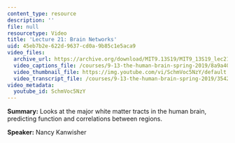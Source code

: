 ```yaml
---
content_type: resource
description: ''
file: null
resourcetype: Video
title: 'Lecture 21: Brain Networks'
uid: 45eb7b2e-622d-9637-cd0a-9b85c1e5aca9
video_files:
  archive_url: https://archive.org/download/MIT9.13S19/MIT9_13S19_lec21_300k.mp4
  video_captions_file: /courses/9-13-the-human-brain-spring-2019/8a9a404d91d358a6a5c7adf54e74b6de_SchmVoc5NzY.vtt
  video_thumbnail_file: https://img.youtube.com/vi/SchmVoc5NzY/default.jpg
  video_transcript_file: /courses/9-13-the-human-brain-spring-2019/3542a711111b2ab16b2b709a954b7649_SchmVoc5NzY.pdf
video_metadata:
  youtube_id: SchmVoc5NzY
---
```


**Summary:** Looks at the major white matter tracts in the human brain, predicting function and correlations between regions.

**Speaker:** Nancy Kanwisher